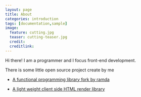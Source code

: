 ```yaml
---
layout: page
title: About
categories: introduction
tags: [documentation,sample]
image:
  feature: cutting.jpg
  teaser: cutting-teaser.jpg
  credit:
  creditlink:
---
```


Hi there! I am a programmer and I focus front-end development. 

There is some little open source project create by me

* [A functional programming library fork by ramda](https://www.npmjs.com/package/berserk)

* [A light weight client side HTML render library](https://www.npmjs.com/package/component-js)